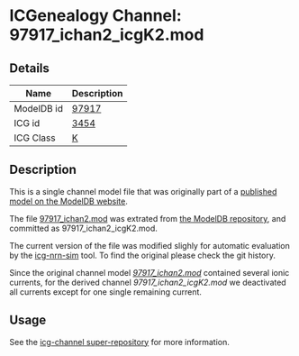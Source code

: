 # ICGenealogy Channel: 97917\_ichan2\_icgK2.mod

## Details

Name | Description
---- | -----------
ModelDB id | [97917](http://senselab.med.yale.edu/ModelDB/ShowModel.cshtml?model=97917)
ICG id | [3454](http://icg.neurotheory.ox.ac.uk/channels/1/3454)
ICG Class | [K](http://icg.neurotheory.ox.ac.uk/channels/1)

## Description

This is a single channel model file that was originally part of a [published model on the ModelDB website](http://senselab.med.yale.edu/ModelDB/ShowModel.cshtml?model=97917).


The file [97917\_ichan2.mod](97917_ichan2_icgK2.mod) was extrated from [the ModelDB repository](http://senselab.med.yale.edu/ModelDB/ShowModel.cshtml?model=97917), and committed as 97917\_ichan2\_icgK2.mod.

The current version of the file was modified slighly for automatic evaluation by the [icg-nrn-sim](https://github.com/icgenealogy/icg-nrn-sim) tool. To find the original please check the git history.

Since the original channel model *[97917\_ichan2.mod](http://senselab.med.yale.edu/ModelDB/ShowModel.cshtml?model=97917)* contained several ionic currents, for the derived channel *97917\_ichan2\_icgK2.mod* we deactivated all currents except for one single remaining current.


## Usage

See the [icg-channel super-repository](https://github.com/icgenealogy/icg-channels) for more information.